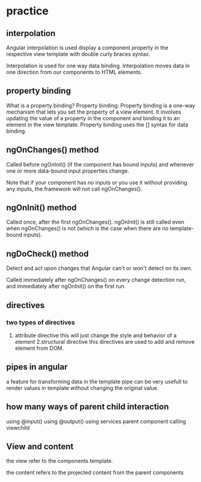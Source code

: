 # practice

## interpolation

 Angular interpolation is used display a component property in the respective view template with double curly braces syntax.
 
 Interpolation is used for one way data binding. Interpolation moves data in one direction from our components to HTML elements.
 
 ## property binding
 
 What is a property binding?
Property binding: Property binding is a one-way mechanism that lets you set the property of a view element. 
It involves updating the value of a property in the component and binding it to an element in the view template.
Property binding uses the [] syntax for data binding.

## ngOnChanges() method

Called before ngOnInit() (if the component has bound inputs) and
 whenever one or more data-bound input properties change.

Note that if your component has no inputs or you use it without providing any inputs,
 the framework will not call ngOnChanges().

## ngOnInit() method

Called once, after the first ngOnChanges(). 
ngOnInit() is still called even when ngOnChanges() is not
 (which is the case when there are no template-bound inputs).

## ngDoCheck() method 

Detect and act upon changes that Angular can't or won't detect on its own. 

Called immediately after ngOnChanges() on every change detection run,
 and immediately after ngOnInit() on the first run.
 
## directives 

### two types of directives 
1. attribute directive 
this will just change the style and behavior of a element
2.structural directive
 this directives are used to add and remove element from DOM.
 
 
## pipes in angular

a feature for transforming data in the template
pipe can be very usefull to render values in template without changing the original value.


## how many ways of parent child interaction

using @input()
using @output()
using services
parent component calling viewchild

## View and content 

the view refer to the components template.

the content refers to the projected content from the parent components
